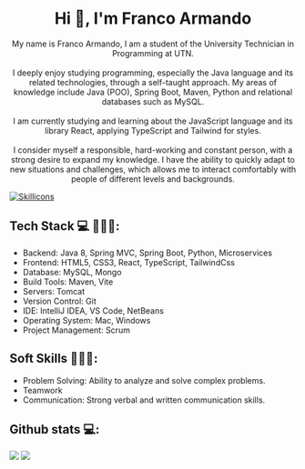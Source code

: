 <h1 align="center">Hi 👋, I'm Franco Armando</h1>
<p align="center">
    My name is Franco Armando, I am a student of the University Technician in Programming at UTN.
    <br><br>
    I deeply enjoy studying programming, especially the Java language and its related technologies, through a self-taught approach. 
    My areas of knowledge include Java (POO), Spring Boot, Maven, Python and relational databases such as MySQL.
    <br><br>
    I am currently studying and learning about the JavaScript language and its library React, applying TypeScript and Tailwind for styles.
    <br><br>
    I consider myself a responsible, hard-working and constant person, with a strong desire to expand my knowledge. 
    I have the ability to quickly adapt to new situations and challenges, which allows me to interact comfortably with people of different levels and backgrounds.
</p>

<p align="left">
    <a href="https://skillicons.dev">
        <img src="https://skillicons.dev/icons?i=java,spring,maven,html,css,vite,javascript,react,typescript,tailwind,python,mysql,mongo" alt="Skillicons" />
    </a>
</p>

<h2>Tech Stack 💻 👨🏻‍💻:</h2>
<ul>
    <li>Backend: Java 8, Spring MVC, Spring Boot, Python, Microservices</li>
    <li>Frontend: HTML5, CSS3, React, TypeScript, TailwindCss</li>
    <li>Database: MySQL, Mongo</li>
    <li>Build Tools: Maven, Vite</li>
    <li>Servers: Tomcat</li>
    <li>Version Control: Git</li>
    <li>IDE: IntelliJ IDEA, VS Code, NetBeans</li>
    <li>Operating System: Mac, Windows</li>
    <li>Project Management: Scrum</li>
</ul>

<h2>Soft Skills 👨🏻‍💻:</h2>
<ul>
    <li>Problem Solving: Ability to analyze and solve complex problems. </li>
    <li>Teamwork</li>
    <li>Communication: Strong verbal and written communication skills. </li>
</ul>

<div>
<h2>Github stats 💻:</h2> 

[![](https://github-readme-stats.vercel.app/api?username=francoarmando1911&show_icons=true&theme=tokyonight&hide_border=true&locale=en)](https://github.com/francoarmando1911)
[![](https://github-readme-streak-stats.herokuapp.com/?user=francoarmando1911&theme=material-palenight)](https://github.com/francoarmando1911)
</div>
